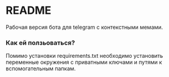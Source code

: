 # README #

Рабочая версия бота для telegram с контекстными мемами.

### Как ей ползьоваться? ###

Помимо установки requirements.txt необходимо установить переменные окружения с приватными ключами и путями к вспомогательным папкам.
